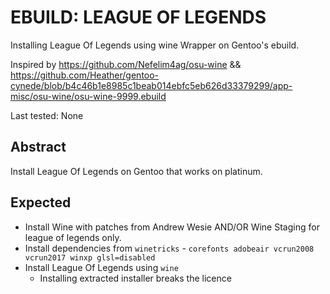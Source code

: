 # EBUILD: LEAGUE OF LEGENDS
Installing League Of Legends using wine Wrapper on Gentoo's ebuild.

Inspired by https://github.com/Nefelim4ag/osu-wine && https://github.com/Heather/gentoo-cynede/blob/b4c46b1e8985c1beab014ebfc5eb626d33379299/app-misc/osu-wine/osu-wine-9999.ebuild

Last tested: None

## Abstract
Install League Of Legends on Gentoo that works on platinum.

## Expected
- Install Wine with patches from Andrew Wesie AND/OR Wine Staging for league of legends only.
- Install dependencies from `winetricks` - `corefonts adobeair vcrun2008 vcrun2017 winxp glsl=disabled`
- Install League Of Legends using `wine` 
   - Installing extracted installer breaks the licence 
